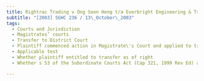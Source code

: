 ```yaml
---
title: Rightrac Trading v Ong Soon Heng t/a Everbright Engineering & Trading and Another (Seow 
subtitle: "[2003] SGHC 236 / 13\_October\_2003"
tags:
  - Courts and Jurisdiction
  - Magistrates’ courts
  - Transfer to District Court
  - Plaintiff commenced action in Magistrate\'s Court and applied to transfer claim to District Court as value of claim subsequently exceeded jurisdiction of Magistrate\'s Court
  - Applicable test
  - Whether plaintiff entitled to transfer as of right
  - Whether s 53 of the Subordinate Courts Act (Cap 321, 1999 Rev Ed) applied

---
```


